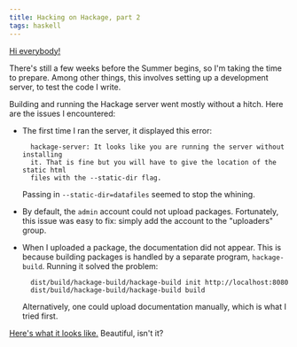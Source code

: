 ```yaml
---
title: Hacking on Hackage, part 2
tags: haskell
---
```


[Hi everybody!][Hi Dr Nick!]

There's still a few weeks before the Summer begins, so I'm taking the time to prepare. Among other things, this involves setting up a development server, to test the code I write.

Building and running the Hackage server went mostly without a hitch. Here are the issues I encountered:

* The first time I ran the server, it displayed this error:

        hackage-server: It looks like you are running the server without installing
        it. That is fine but you will have to give the location of the static html
        files with the --static-dir flag.

    Passing in `--static-dir=datafiles` seemed to stop the whining.

* By default, the `admin` account could not upload packages. Fortunately, this issue was easy to fix: simply add the account to the "uploaders" group.

* When I uploaded a package, the documentation did not appear. This is because building packages is handled by a separate program, `hackage-build`. Running it solved the problem:

        dist/build/hackage-build/hackage-build init http://localhost:8080
        dist/build/hackage-build/hackage-build build

    Alternatively, one could upload documentation manually, which is what I tried first.

[Here's what it looks like.][Screenshot] Beautiful, isn't it?

[Hi Dr Nick!]: https://www.youtube.com/watch?v=YlmECL2ED2I
[Screenshot]: http://imgur.com/iYz3962
